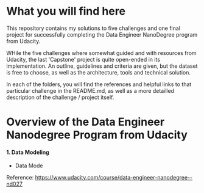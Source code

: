 # What you will find here
This repository contains my solutions to five challenges and one final project for successfully completing the Data Engineer NanoDegree program from Udacity.

WHile the five challenges where somewhat guided and with resources from Udacity, the last 'Capstone' project is quite open-ended in its implementation. An outline, guidelines and criteria are given, but the dataset is free to choose, as well as the architecture, tools and technical solution.

In each of the folders, you will find the references and helpful links to that particular challenge in the README.md, as well as a more detailled description of the challenge / project itself.

# Overview of the Data Engineer Nanodegree Program from Udacity

#### 1. Data Modeling
  - Data Mode

Reference: https://www.udacity.com/course/data-engineer-nanodegree--nd027


